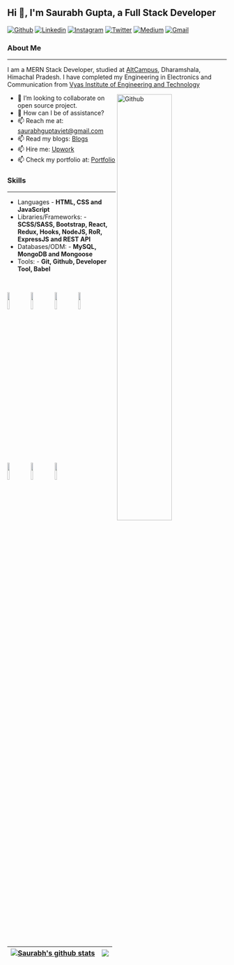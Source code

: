 ## Hi 👋, I'm Saurabh Gupta, a Full Stack Developer ##

[![Github](https://img.shields.io/badge/-Github-000?style=flat&logo=Github&logoColor=white)](https://github.com/saurabhgupta26)
[![Linkedin](https://img.shields.io/badge/-LinkedIn-blue?style=flat&logo=Linkedin&logoColor=white)](https://www.linkedin.com/in/saurabh-gupta-60780966/)
[![Instagram](https://img.shields.io/badge/-Instagram-c13584?style=flat&labelColor=c13584&logo=instagram&logoColor=white)](https://www.instagram.com/saurabhgupta26/)
[![Twitter](https://img.shields.io/badge/-Twitter-1ca0f1?style=flat-square&labelColor=1ca0f1&logo=twitter&logoColor=white&link=https://twitter.com/guptasaurabh26)](https://twitter.com/guptasaurabh26)
[![Medium](https://img.shields.io/badge/-Medium-03a57a?style=flat-square&labelColor=000000&logo=Medium&link=https://medium.com/@saurabhguptaviet/)](https://medium.com/@saurabhguptaviet)
[![Gmail](https://img.shields.io/badge/-Gmail-c14438?style=flat&logo=Gmail&logoColor=white)](mailto:saurabhguptaviet@gmail.com)
&nbsp;

### About Me ###
----------------------------------------------------------------------------------------------------------------------------
I am a MERN Stack Developer, studied at [AltCampus](https://altcampus.io/), Dharamshala, Himachal Pradesh.
I have completed my Engineering in Electronics and Communication from [Vyas Institute of Engineering and Technology](http://www.vyaseducation.org/Viet/)

<img width="50%" align="right" alt="Github" src="https://raw.githubusercontent.com/onimur/.github/master/.resources/git-header.svg" />

- 👯 I’m looking to collaborate on open source project.
- 💬 How can I be of assistance?
- 📫 Reach me at: saurabhguptaviet@gmail.com
- 📫 Read my blogs: [Blogs](https://medium.com/@saurabhguptaviet/)
- 📫 Hire me: [Upwork](https://www.upwork.com/o/profiles/users/~01827e55d2191180cc/)
- 📫 Check my portfolio at: [Portfolio](https://codingwithsaurabh.netlify.app/)

### Skills ###
----------------------------------------------------------------------------------------------------------------------------
- Languages - **HTML, CSS and JavaScript**
- Libraries/Frameworks: - **SCSS/SASS, Bootstrap, React, Redux, Hooks, NodeJS, RoR, ExpressJS and REST API**
- Databases/ODM: - **MySQL, MongoDB and Mongoose**
- Tools: - **Git, Github, Developer Tool, Babel**

<br>
<p>
  <code><img width="10%" src="https://www.vectorlogo.zone/logos/javascript/javascript-ar21.svg"></code>
  <code><img width="10%" src="https://www.vectorlogo.zone/logos/reactjs/reactjs-ar21.svg"></code>
  <code><img width="10%" src="https://www.vectorlogo.zone/logos/nodejs/nodejs-ar21.svg"></code>
  <code><img width="10%" src="https://www.vectorlogo.zone/logos/expressjs/expressjs-ar21.svg"></code>
  <code><img width="10%" src="https://www.vectorlogo.zone/logos/mongodb/mongodb-ar21.svg"></code>
  <code><img width="10%" src="https://www.vectorlogo.zone/logos/w3_html5/w3_html5-ar21.svg"></code>
  <code><img width="10%" src="https://www.vectorlogo.zone/logos/git-scm/git-scm-ar21.svg"></code>
</p>

<br>

| <a href="https://github.com/saurabhgupta26/github-readme-stats"><img align="center" src="https://github-readme-stats.vercel.app/api?username=saurabhgupta26&show_icons=true&include_all_commits=true&theme=buefy&hide_border=true" alt="Saurabh's github stats" /></a> | <a href="https://github.com/saurabhgupta26/github-readme-stats"><img align="center" src="https://github-readme-stats.vercel.app/api/top-langs/?username=saurabhgupta26&layout=compact&theme=buefy&hide_border=true" /></a> |
| ------------- | ------------- |
